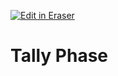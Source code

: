 <p><a target="_blank" href="https://app.eraser.io/workspace/vUFKtUVfhVL6Vo9VM89c" id="edit-in-eraser-github-link"><img alt="Edit in Eraser" src="https://firebasestorage.googleapis.com/v0/b/second-petal-295822.appspot.com/o/images%2Fgithub%2FOpen%20in%20Eraser.svg?alt=media&amp;token=968381c8-a7e7-472a-8ed6-4a6626da5501"></a></p>

# Tally Phase



<!--- Eraser file: https://app.eraser.io/workspace/vUFKtUVfhVL6Vo9VM89c --->